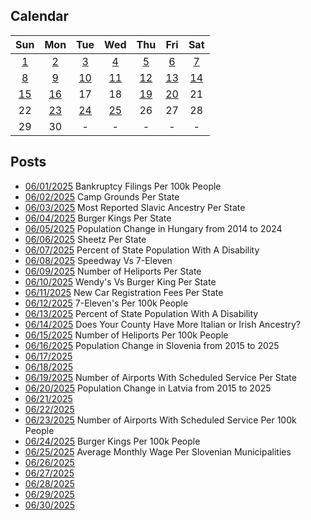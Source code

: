 ## Calendar

|Sun|Mon|Tue|Wed|Thu|Fri|Sat|
|:-:|:-:|:-:|:-:|:-:|:-:|:-:|
|[1](../../projects/economics/Bankruptcy_Filings_Per_State/)|[2](../../projects/stores/Campgrounds_Per_State_2025/)|[3](../../projects/ethnicity/Slavic_Ancestry_Nationalities_USA/)|[4](../../projects/restaurants/Burger_Kings_Per_State/)|[5](../../projects/demography/Population_Change_Hungary_2014-2024/)|[6](../../projects/stores/Sheetz_Per_State/)|[7](../../projects/demography/Disability_Percent_Per_State/)|
|[8](../../projects/versus/Speedway_Vs_7-Elevens_Per_State/)|[9](../../projects/economics/Heliports_Per_State/)|[10](../../projects/versus/Wendys_Vs_Burger_King_Per_State/)|[11](../../projects/economics/Registration_Fees_For_Car_Per_State/)|[12](../../projects/stores/7_11_Per_Capita/)|[13](../../projects/demography/Disability_Percent_Per_County/)|[14](../../projects/versus/Italian_Vs_Irish_Per_County/)|
|[15](../../projects/economics/Heliports_Per_Capita/)|[16](../../projects/demography/Population_Change_Slovenia_2015-2025/)|17|18|[19](../../projects/economics/Airports_Per_State/)|[20](../../projects/demography/Population_Change_Latvia_2015-2025/)|21|
|22|[23](../../projects/economics/Airports_Per_Capita/)|[24](../../projects/restaurants/Burger_Kings_Per_Capita/)|[25](../../projects/economics/Avg_Monthly_Wage_Slovenia_2024/)|26|27|28|
|29|30|-|-|-|-|-|

## Posts
* [06/01/2025](../../projects/economics/Bankruptcy_Filings_Per_State/) Bankruptcy Filings Per 100k People
* [06/02/2025](../../projects/stores/Campgrounds_Per_State_2025/) Camp Grounds Per State
* [06/03/2025](../../projects/ethnicity/Slavic_Ancestry_Nationalities_USA/) Most Reported Slavic Ancestry Per State
* [06/04/2025](../../projects/restaurants/Burger_Kings_Per_State/) Burger Kings Per State
* [06/05/2025](../../projects/demography/Population_Change_Hungary_2014-2024/) Population Change in Hungary from 2014 to 2024
* [06/06/2025](../../projects/stores/Sheetz_Per_State/) Sheetz Per State
* [06/07/2025](../../projects/demography/Disability_Percent_Per_State/) Percent of State Population With A Disability
* [06/08/2025](../../projects/versus/Speedway_Vs_7-Elevens_Per_State/) Speedway Vs 7-Eleven
* [06/09/2025](../../projects/economics/Heliports_Per_State/) Number of Heliports Per State
* [06/10/2025](../../projects/versus/Wendys_Vs_Burger_King_Per_State/) Wendy's Vs Burger King Per State
* [06/11/2025](../../projects/economics/Registration_Fees_For_Car_Per_State/) New Car Registration Fees Per State
* [06/12/2025](../../projects/stores/7_11_Per_Capita/) 7-Eleven's Per 100k People
* [06/13/2025](../../projects/demography/Disability_Percent_Per_County/) Percent of State Population With A Disability
* [06/14/2025](../../projects/versus/Italian_Vs_Irish_Per_County/) Does Your County Have More Italian or Irish Ancestry?
* [06/15/2025](../../projects/economics/Heliports_Per_Capita/) Number of Heliports Per 100k People
* [06/16/2025](../../projects/demography/Population_Change_Slovenia_2015-2025/) Population Change in Slovenia from 2015 to 2025
* [06/17/2025]()
* [06/18/2025]()
* [06/19/2025](../../projects/economics/Airports_Per_State/) Number of Airports With Scheduled Service Per State
* [06/20/2025](../../projects/demography/Population_Change_Latvia_2015-2025/) Population Change in Latvia from 2015 to 2025
* [06/21/2025]()
* [06/22/2025]()
* [06/23/2025](../../projects/economics/Airports_Per_Capita/) Number of Airports With Scheduled Service Per 100k People
* [06/24/2025](../../projects/restaurants/Burger_Kings_Per_Capita/) Burger Kings Per 100k People
* [06/25/2025](../../projects/economics/Avg_Monthly_Wage_Slovenia_2024/) Average Monthly Wage Per Slovenian Municipalities
* [06/26/2025]()
* [06/27/2025]()
* [06/28/2025]()
* [06/29/2025]()
* [06/30/2025]()
